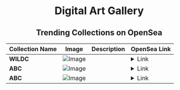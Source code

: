 <div align="center">

# Digital Art Gallery

## Trending Collections on OpenSea

| Collection Name                       | Image                                                                                     | Description                       | OpenSea Link                                                                                          |
|---------------------------------------|-------------------------------------------------------------------------------------------|-----------------------------------|--------------------------------------------------------------------------------------------------------|
| **WILDC** | ![Image](https://i.seadn.io/s/raw/files/9e9258d39a0f39f83ff28d76e69ad348.png?w=500&auto=format?w=200&auto=format) |  | <details><summary>Link</summary>[WILDC](https://opensea.io/collection/wildc)</details> |
| **ABC** | ![Image](https://i.seadn.io/s/raw/files/302355aa27d0b1816c93dcdff1c2e4fc.jpg?w=500&auto=format?w=200&auto=format) |  | <details><summary>Link</summary>[ABC](https://opensea.io/collection/abc-580)</details> |
| **ABC** | ![Image](https://i.seadn.io/s/raw/files/302355aa27d0b1816c93dcdff1c2e4fc.jpg?w=500&auto=format?w=200&auto=format) |  | <details><summary>Link</summary>[ABC](https://opensea.io/collection/abc-579)</details> |

</div>